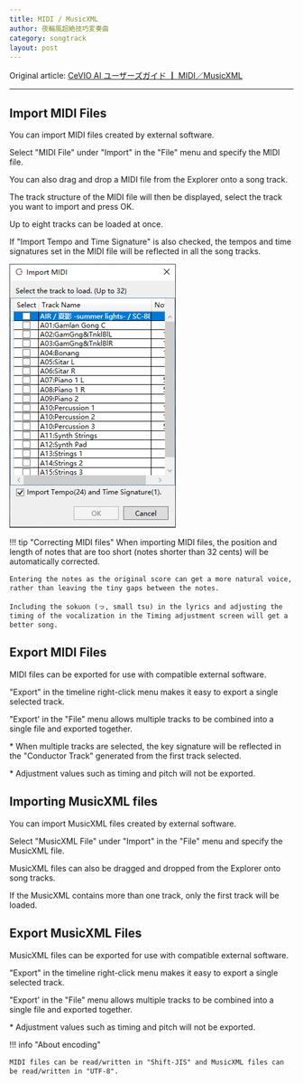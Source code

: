 ```yaml
---
title: MIDI / MusicXML
author: 夜輪風超絶技巧変奏曲
category: songtrack
layout: post
---
```

Original article: [CeVIO AI ユーザーズガイド ┃ MIDI／MusicXML](https://cevio.jp/guide/cevio_ai/songtrack/fileimport/)

---

## Import MIDI Files

You can import MIDI files created by external software.

Select "MIDI File" under "Import" in the "File" menu and specify the MIDI file.

You can also drag and drop a MIDI file from the Explorer onto a song track.

The track structure of the MIDI file will then be displayed, select the track you want to import and press OK.

Up to eight tracks can be loaded at once.

If "Import Tempo and Time Signature" is also checked, the tempos and time signatures set in the MIDI file will be reflected in all the song tracks.

![import midi](images/fileimport_1.png)

!!! tip "Correcting MIDI files"
    When importing MIDI files, the position and length of notes that are too short (notes shorter than 32 cents) will be automatically corrected.

    Entering the notes as the original score can get a more natural voice, rather than leaving the tiny gaps between the notes.

    Including the sokuon (っ, small tsu) in the lyrics and adjusting the timing of the vocalization in the Timing adjustment screen will get a better song.

## Export MIDI Files

MIDI files can be exported for use with compatible external software.

"Export" in the timeline right-click menu makes it easy to export a single selected track.

"Export' in the "File" menu allows multiple tracks to be combined into a single file and exported together.

\* When multiple tracks are selected, the key signature will be reflected in the "Conductor Track" generated from the first track selected.

\* Adjustment values such as timing and pitch will not be exported.

## Importing MusicXML files

You can import MusicXML files created by external software.

Select "MusicXML File" under "Import" in the "File" menu and specify the MusicXML file.

MusicXML files can also be dragged and dropped from the Explorer onto song tracks.

If the MusicXML contains more than one track, only the first track will be loaded.

## Export MusicXML Files

MusicXML files can be exported for use with compatible external software.

"Export" in the timeline right-click menu makes it easy to export a single selected track.

"Export' in the "File" menu allows multiple tracks to be combined into a single file and exported together.

\* Adjustment values such as timing and pitch will not be exported.

!!! info "About encoding"

    MIDI files can be read/written in "Shift-JIS" and MusicXML files can be read/written in "UTF-8".
